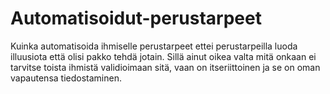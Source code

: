 # Automatisoidut-perustarpeet
Kuinka automatisoida ihmiselle perustarpeet ettei perustarpeilla luoda illuusiota että olisi pakko tehdä jotain. Sillä ainut oikea valta mitä onkaan ei tarvitse toista ihmistä validioimaan sitä, vaan on itseriittoinen ja se on oman vapautensa tiedostaminen.
